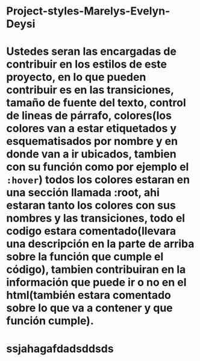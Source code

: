 # Project-styles-Marelys-Evelyn-Deysi
# Ustedes seran las encargadas de contribuir en los estilos de este proyecto, en lo que pueden contribuir es en las transiciones, tamaño de fuente del texto, control de lineas de párrafo, colores(los colores van a estar etiquetados y esquematisados por nombre y en donde van a ir ubicados, tambien con su función como por ejemplo el `:hover`) todos los  colores estaran en una sección llamada :root, ahi estaran tanto los colores con sus nombres y las transiciones, todo el codigo estara comentado(llevara una descripción en la parte de arriba sobre la función que cumple el código), tambien contribuiran en la información que puede ir o no en el html(también estara comentado sobre lo que va a contener y que función cumple).
# ssjahagafdadsddsds

